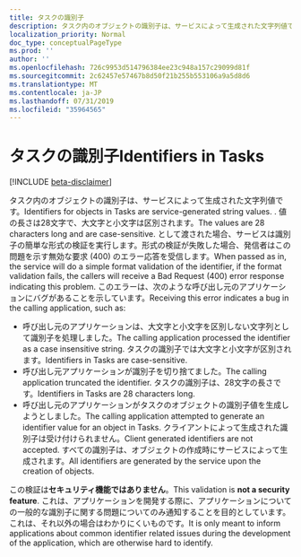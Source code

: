 ```yaml
---
title: タスクの識別子
description: タスク内のオブジェクトの識別子は、サービスによって生成された文字列値です。 . 値の長さは28文字で、大文字と小文字は区別されます。 として渡された場合、サービスは識別子の簡単な形式の検証を実行します。形式の検証が失敗した場合、発信者はこの問題を示す無効な要求 (400) のエラー応答を受信します。 このエラーは、次のような呼び出し元のアプリケーションにバグがあることを示しています。
localization_priority: Normal
doc_type: conceptualPageType
ms.prod: ''
author: ''
ms.openlocfilehash: 726c9953d514796384ee23c948a157c29099d81f
ms.sourcegitcommit: 2c62457e57467b8d50f21b255b553106a9a5d8d6
ms.translationtype: MT
ms.contentlocale: ja-JP
ms.lasthandoff: 07/31/2019
ms.locfileid: "35964565"
---
```

# <a name="identifiers-in-tasks"></a><span data-ttu-id="349fe-107">タスクの識別子</span><span class="sxs-lookup"><span data-stu-id="349fe-107">Identifiers in Tasks</span></span>

[!INCLUDE [beta-disclaimer](../../includes/beta-disclaimer.md)]

<span data-ttu-id="349fe-108">タスク内のオブジェクトの識別子は、サービスによって生成された文字列値です。</span><span class="sxs-lookup"><span data-stu-id="349fe-108">Identifiers for objects in Tasks are service-generated string values.</span></span> <span data-ttu-id="349fe-109">.</span><span class="sxs-lookup"><span data-stu-id="349fe-109"></span></span> <span data-ttu-id="349fe-110">値の長さは28文字で、大文字と小文字は区別されます。</span><span class="sxs-lookup"><span data-stu-id="349fe-110">The values are 28 characters long and are case-sensitive.</span></span> <span data-ttu-id="349fe-111">として渡された場合、サービスは識別子の簡単な形式の検証を実行します。形式の検証が失敗した場合、発信者はこの問題を示す無効な要求 (400) のエラー応答を受信します。</span><span class="sxs-lookup"><span data-stu-id="349fe-111">When passed as in, the service will do a simple format validation of the identifier, if the format validation fails, the callers will receive a Bad Request (400) error response indicating this problem.</span></span> <span data-ttu-id="349fe-112">このエラーは、次のような呼び出し元のアプリケーションにバグがあることを示しています。</span><span class="sxs-lookup"><span data-stu-id="349fe-112">Receiving this error indicates a bug in the calling application, such as:</span></span>

- <span data-ttu-id="349fe-113">呼び出し元のアプリケーションは、大文字と小文字を区別しない文字列として識別子を処理しました。</span><span class="sxs-lookup"><span data-stu-id="349fe-113">The calling application processed the identifier as a case insensitive string.</span></span> <span data-ttu-id="349fe-114">タスクの識別子では大文字と小文字が区別されます。</span><span class="sxs-lookup"><span data-stu-id="349fe-114">Identifiers in Tasks are case-sensitive.</span></span>
- <span data-ttu-id="349fe-115">呼び出し元アプリケーションが識別子を切り捨てました。</span><span class="sxs-lookup"><span data-stu-id="349fe-115">The calling application truncated the identifier.</span></span> <span data-ttu-id="349fe-116">タスクの識別子は、28文字の長さです。</span><span class="sxs-lookup"><span data-stu-id="349fe-116">Identifiers in Tasks are 28 characters long.</span></span>
- <span data-ttu-id="349fe-117">呼び出し元のアプリケーションがタスクのオブジェクトの識別子値を生成しようとしました。</span><span class="sxs-lookup"><span data-stu-id="349fe-117">The calling application attempted to generate an identifier value for an object in Tasks.</span></span> <span data-ttu-id="349fe-118">クライアントによって生成された識別子は受け付けられません。</span><span class="sxs-lookup"><span data-stu-id="349fe-118">Client generated identifiers are not accepted.</span></span> <span data-ttu-id="349fe-119">すべての識別子は、オブジェクトの作成時にサービスによって生成されます。</span><span class="sxs-lookup"><span data-stu-id="349fe-119">All identifiers are generated by the service upon the creation of objects.</span></span>

<span data-ttu-id="349fe-120">この検証は**セキュリティ機能ではありません**。</span><span class="sxs-lookup"><span data-stu-id="349fe-120">This validation is **not a security feature**.</span></span> <span data-ttu-id="349fe-121">これは、アプリケーションを開発する際に、アプリケーションについての一般的な識別子に関する問題についてのみ通知することを目的としています。これは、それ以外の場合はわかりにくいものです。</span><span class="sxs-lookup"><span data-stu-id="349fe-121">It is only meant to inform applications about common identifier related issues during the development of the application, which are otherwise hard to identify.</span></span>

